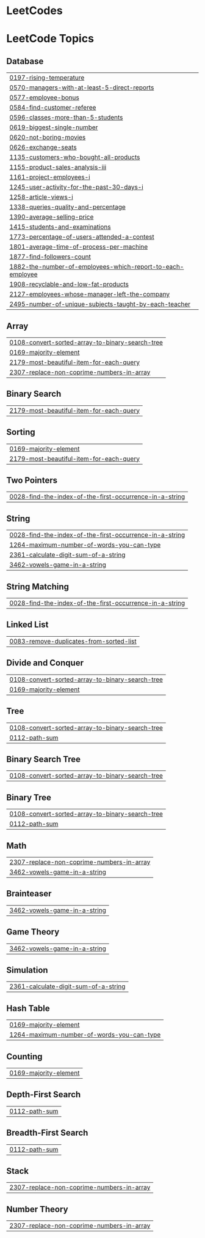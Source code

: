 # LeetCodes
<!---LeetCode Topics Start-->
# LeetCode Topics
## Database
|  |
| ------- |
| [0197-rising-temperature](https://github.com/JackieNeoCEG/LeetCodes/tree/master/0197-rising-temperature) |
| [0570-managers-with-at-least-5-direct-reports](https://github.com/JackieNeoCEG/LeetCodes/tree/master/0570-managers-with-at-least-5-direct-reports) |
| [0577-employee-bonus](https://github.com/JackieNeoCEG/LeetCodes/tree/master/0577-employee-bonus) |
| [0584-find-customer-referee](https://github.com/JackieNeoCEG/LeetCodes/tree/master/0584-find-customer-referee) |
| [0596-classes-more-than-5-students](https://github.com/JackieNeoCEG/LeetCodes/tree/master/0596-classes-more-than-5-students) |
| [0619-biggest-single-number](https://github.com/JackieNeoCEG/LeetCodes/tree/master/0619-biggest-single-number) |
| [0620-not-boring-movies](https://github.com/JackieNeoCEG/LeetCodes/tree/master/0620-not-boring-movies) |
| [0626-exchange-seats](https://github.com/JackieNeoCEG/LeetCodes/tree/master/0626-exchange-seats) |
| [1135-customers-who-bought-all-products](https://github.com/JackieNeoCEG/LeetCodes/tree/master/1135-customers-who-bought-all-products) |
| [1155-product-sales-analysis-iii](https://github.com/JackieNeoCEG/LeetCodes/tree/master/1155-product-sales-analysis-iii) |
| [1161-project-employees-i](https://github.com/JackieNeoCEG/LeetCodes/tree/master/1161-project-employees-i) |
| [1245-user-activity-for-the-past-30-days-i](https://github.com/JackieNeoCEG/LeetCodes/tree/master/1245-user-activity-for-the-past-30-days-i) |
| [1258-article-views-i](https://github.com/JackieNeoCEG/LeetCodes/tree/master/1258-article-views-i) |
| [1338-queries-quality-and-percentage](https://github.com/JackieNeoCEG/LeetCodes/tree/master/1338-queries-quality-and-percentage) |
| [1390-average-selling-price](https://github.com/JackieNeoCEG/LeetCodes/tree/master/1390-average-selling-price) |
| [1415-students-and-examinations](https://github.com/JackieNeoCEG/LeetCodes/tree/master/1415-students-and-examinations) |
| [1773-percentage-of-users-attended-a-contest](https://github.com/JackieNeoCEG/LeetCodes/tree/master/1773-percentage-of-users-attended-a-contest) |
| [1801-average-time-of-process-per-machine](https://github.com/JackieNeoCEG/LeetCodes/tree/master/1801-average-time-of-process-per-machine) |
| [1877-find-followers-count](https://github.com/JackieNeoCEG/LeetCodes/tree/master/1877-find-followers-count) |
| [1882-the-number-of-employees-which-report-to-each-employee](https://github.com/JackieNeoCEG/LeetCodes/tree/master/1882-the-number-of-employees-which-report-to-each-employee) |
| [1908-recyclable-and-low-fat-products](https://github.com/JackieNeoCEG/LeetCodes/tree/master/1908-recyclable-and-low-fat-products) |
| [2127-employees-whose-manager-left-the-company](https://github.com/JackieNeoCEG/LeetCodes/tree/master/2127-employees-whose-manager-left-the-company) |
| [2495-number-of-unique-subjects-taught-by-each-teacher](https://github.com/JackieNeoCEG/LeetCodes/tree/master/2495-number-of-unique-subjects-taught-by-each-teacher) |
## Array
|  |
| ------- |
| [0108-convert-sorted-array-to-binary-search-tree](https://github.com/JackieNeoCEG/LeetCodes/tree/master/0108-convert-sorted-array-to-binary-search-tree) |
| [0169-majority-element](https://github.com/JackieNeoCEG/LeetCodes/tree/master/0169-majority-element) |
| [2179-most-beautiful-item-for-each-query](https://github.com/JackieNeoCEG/LeetCodes/tree/master/2179-most-beautiful-item-for-each-query) |
| [2307-replace-non-coprime-numbers-in-array](https://github.com/JackieNeoCEG/LeetCodes/tree/master/2307-replace-non-coprime-numbers-in-array) |
## Binary Search
|  |
| ------- |
| [2179-most-beautiful-item-for-each-query](https://github.com/JackieNeoCEG/LeetCodes/tree/master/2179-most-beautiful-item-for-each-query) |
## Sorting
|  |
| ------- |
| [0169-majority-element](https://github.com/JackieNeoCEG/LeetCodes/tree/master/0169-majority-element) |
| [2179-most-beautiful-item-for-each-query](https://github.com/JackieNeoCEG/LeetCodes/tree/master/2179-most-beautiful-item-for-each-query) |
## Two Pointers
|  |
| ------- |
| [0028-find-the-index-of-the-first-occurrence-in-a-string](https://github.com/JackieNeoCEG/LeetCodes/tree/master/0028-find-the-index-of-the-first-occurrence-in-a-string) |
## String
|  |
| ------- |
| [0028-find-the-index-of-the-first-occurrence-in-a-string](https://github.com/JackieNeoCEG/LeetCodes/tree/master/0028-find-the-index-of-the-first-occurrence-in-a-string) |
| [1264-maximum-number-of-words-you-can-type](https://github.com/JackieNeoCEG/LeetCodes/tree/master/1264-maximum-number-of-words-you-can-type) |
| [2361-calculate-digit-sum-of-a-string](https://github.com/JackieNeoCEG/LeetCodes/tree/master/2361-calculate-digit-sum-of-a-string) |
| [3462-vowels-game-in-a-string](https://github.com/JackieNeoCEG/LeetCodes/tree/master/3462-vowels-game-in-a-string) |
## String Matching
|  |
| ------- |
| [0028-find-the-index-of-the-first-occurrence-in-a-string](https://github.com/JackieNeoCEG/LeetCodes/tree/master/0028-find-the-index-of-the-first-occurrence-in-a-string) |
## Linked List
|  |
| ------- |
| [0083-remove-duplicates-from-sorted-list](https://github.com/JackieNeoCEG/LeetCodes/tree/master/0083-remove-duplicates-from-sorted-list) |
## Divide and Conquer
|  |
| ------- |
| [0108-convert-sorted-array-to-binary-search-tree](https://github.com/JackieNeoCEG/LeetCodes/tree/master/0108-convert-sorted-array-to-binary-search-tree) |
| [0169-majority-element](https://github.com/JackieNeoCEG/LeetCodes/tree/master/0169-majority-element) |
## Tree
|  |
| ------- |
| [0108-convert-sorted-array-to-binary-search-tree](https://github.com/JackieNeoCEG/LeetCodes/tree/master/0108-convert-sorted-array-to-binary-search-tree) |
| [0112-path-sum](https://github.com/JackieNeoCEG/LeetCodes/tree/master/0112-path-sum) |
## Binary Search Tree
|  |
| ------- |
| [0108-convert-sorted-array-to-binary-search-tree](https://github.com/JackieNeoCEG/LeetCodes/tree/master/0108-convert-sorted-array-to-binary-search-tree) |
## Binary Tree
|  |
| ------- |
| [0108-convert-sorted-array-to-binary-search-tree](https://github.com/JackieNeoCEG/LeetCodes/tree/master/0108-convert-sorted-array-to-binary-search-tree) |
| [0112-path-sum](https://github.com/JackieNeoCEG/LeetCodes/tree/master/0112-path-sum) |
## Math
|  |
| ------- |
| [2307-replace-non-coprime-numbers-in-array](https://github.com/JackieNeoCEG/LeetCodes/tree/master/2307-replace-non-coprime-numbers-in-array) |
| [3462-vowels-game-in-a-string](https://github.com/JackieNeoCEG/LeetCodes/tree/master/3462-vowels-game-in-a-string) |
## Brainteaser
|  |
| ------- |
| [3462-vowels-game-in-a-string](https://github.com/JackieNeoCEG/LeetCodes/tree/master/3462-vowels-game-in-a-string) |
## Game Theory
|  |
| ------- |
| [3462-vowels-game-in-a-string](https://github.com/JackieNeoCEG/LeetCodes/tree/master/3462-vowels-game-in-a-string) |
## Simulation
|  |
| ------- |
| [2361-calculate-digit-sum-of-a-string](https://github.com/JackieNeoCEG/LeetCodes/tree/master/2361-calculate-digit-sum-of-a-string) |
## Hash Table
|  |
| ------- |
| [0169-majority-element](https://github.com/JackieNeoCEG/LeetCodes/tree/master/0169-majority-element) |
| [1264-maximum-number-of-words-you-can-type](https://github.com/JackieNeoCEG/LeetCodes/tree/master/1264-maximum-number-of-words-you-can-type) |
## Counting
|  |
| ------- |
| [0169-majority-element](https://github.com/JackieNeoCEG/LeetCodes/tree/master/0169-majority-element) |
## Depth-First Search
|  |
| ------- |
| [0112-path-sum](https://github.com/JackieNeoCEG/LeetCodes/tree/master/0112-path-sum) |
## Breadth-First Search
|  |
| ------- |
| [0112-path-sum](https://github.com/JackieNeoCEG/LeetCodes/tree/master/0112-path-sum) |
## Stack
|  |
| ------- |
| [2307-replace-non-coprime-numbers-in-array](https://github.com/JackieNeoCEG/LeetCodes/tree/master/2307-replace-non-coprime-numbers-in-array) |
## Number Theory
|  |
| ------- |
| [2307-replace-non-coprime-numbers-in-array](https://github.com/JackieNeoCEG/LeetCodes/tree/master/2307-replace-non-coprime-numbers-in-array) |
<!---LeetCode Topics End-->